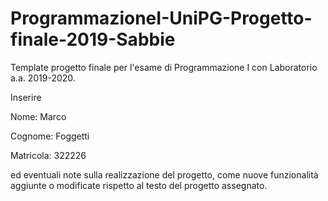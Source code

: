 # ProgrammazioneI-UniPG-Progetto-finale-2019-Sabbie
Template progetto finale per l'esame di Programmazione I con Laboratorio a.a. 2019-2020.

Inserire

Nome: Marco

Cognome: Foggetti

Matricola: 322226


ed eventuali note sulla realizzazione del progetto, come nuove funzionalità aggiunte o modificate rispetto al testo del progetto assegnato.
